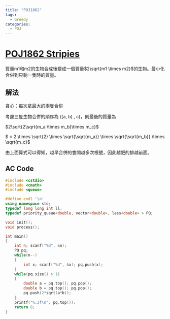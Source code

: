 ```yaml
---
title: "POJ1862"
tags:
  - Greedy
categories:
  - POJ
---
```


# [POJ1862 Stripies](http://poj.org/problem?id=1862)

質量m1和m2的生物合成後變成一個質量$2\sqrt{m1 \times m2}$的生物。最小化合併到只剩一隻時的質量。

## 解法

貪心：每次拿最大的兩隻合併

考慮三隻生物合併的順序為 ((a, b) , c)，則最後的質量為

$2\sqrt{2\sqrt{m_a \times m_b}\times m_c}$

$ = 2 \times \sqrt{2} \times \sqrt{\sqrt{m_a}} \times \sqrt{\sqrt{m_b}} \times \sqrt{m_c}$

由上面算式可以得知，越早合併的會開越多次根號，因此越肥的排越前面。



## AC Code

```c++
#include <cstdio>
#include <cmath>
#include <queue>

#define endl '\n'
using namespace std;
typedef long long int ll;
typedef priority_queue<double, vector<double>, less<double> > PQ;

void init();
void process();

int main()
{
    int n; scanf("%d", &n);
    PQ pq;
    while(n--)
    {
        int x; scanf("%d", &x); pq.push(x);
    }
    while(pq.size() > 1)
    {
        double a = pq.top(); pq.pop();
        double b = pq.top(); pq.pop();
        pq.push(2*sqrt(a*b));
    }
    printf("%.3f\n", pq.top());
    return 0;
}
```

